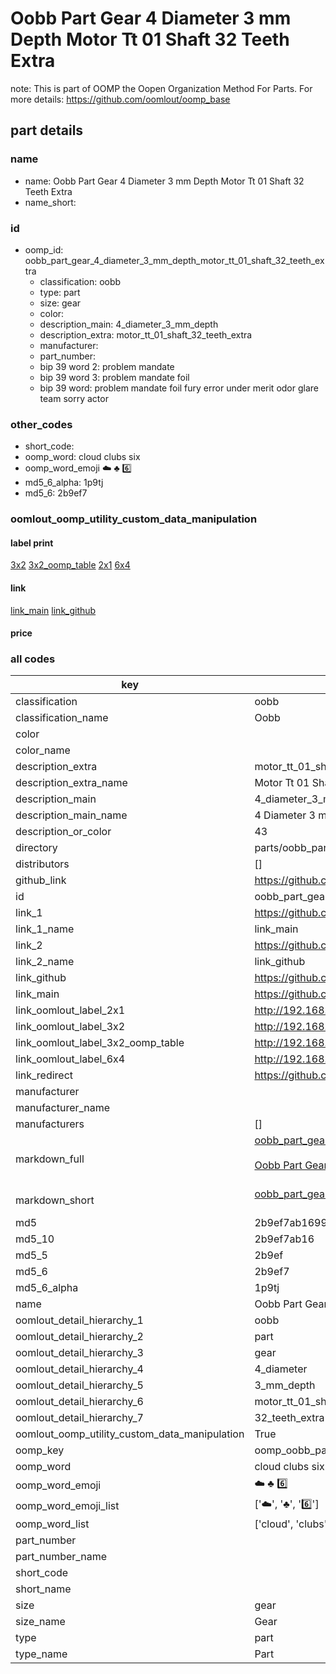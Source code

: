 # Oobb Part Gear 4 Diameter 3 mm Depth Motor Tt 01 Shaft 32 Teeth Extra  

note: This is part of OOMP the Oopen Organization Method For Parts. For more details: https://github.com/oomlout/oomp_base

##  part details
  







### name
* name: Oobb Part Gear 4 Diameter 3 mm Depth Motor Tt 01 Shaft 32 Teeth Extra
* name_short: 
### id
* oomp_id: oobb_part_gear_4_diameter_3_mm_depth_motor_tt_01_shaft_32_teeth_extra
  * classification: oobb
  * type: part
  * size: gear
  * color: 
  * description_main: 4_diameter_3_mm_depth
  * description_extra: motor_tt_01_shaft_32_teeth_extra
  * manufacturer: 
  * part_number: 
  * bip 39 word 2: problem mandate
  * bip 39 word 3: problem mandate foil
  * bip 39 word: problem mandate foil fury error under merit odor glare team sorry actor

### other_codes
* short_code: 
* oomp_word: cloud clubs six
* oomp_word_emoji :cloud: :clubs: :six:
* md5_6_alpha: 1p9tj
* md5_6: 2b9ef7






### oomlout_oomp_utility_custom_data_manipulation
#### label print
[3x2](http://192.168.1.245:1112/?label=oomp%201p9tj)
[3x2_oomp_table](http://192.168.1.108:1112/?label=oomp%201p9tj)
[2x1](http://192.168.1.242:1112/?label=oomp%201p9tj)
[6x4](http://192.168.1.55:1112/?label=oomp%201p9tj)    

#### link

[link_main](https://github.com/oomlout/oomlout_oomp_version_1_messy/tree/main/parts/oobb_part_gear_4_diameter_3_mm_depth_motor_tt_01_shaft_32_teeth_extra) [link_github](https://github.com/oomlout/oomlout_oomp_version_1_messy/tree/main/parts/oobb_part_gear_4_diameter_3_mm_depth_motor_tt_01_shaft_32_teeth_extra)                             

#### price







### all codes 
| key | value |  
| --- | --- |  
| classification | oobb |  
| classification_name | Oobb |  
| color |  |  
| color_name |  |  
| description_extra | motor_tt_01_shaft_32_teeth_extra |  
| description_extra_name | Motor Tt 01 Shaft 32 Teeth Extra |  
| description_main | 4_diameter_3_mm_depth |  
| description_main_name | 4 Diameter 3 mm Depth |  
| description_or_color | 43 |  
| directory | parts/oobb_part_gear_4_diameter_3_mm_depth_motor_tt_01_shaft_32_teeth_extra |  
| distributors | [] |  
| github_link | https://github.com/oomlout/oomlout_oomp_part_src/tree/main/parts/oobb_part_gear_4_diameter_3_mm_depth_motor_tt_01_shaft_32_teeth_extra |  
| id | oobb_part_gear_4_diameter_3_mm_depth_motor_tt_01_shaft_32_teeth_extra |  
| link_1 | https://github.com/oomlout/oomlout_oomp_version_1_messy/tree/main/parts/oobb_part_gear_4_diameter_3_mm_depth_motor_tt_01_shaft_32_teeth_extra |  
| link_1_name | link_main |  
| link_2 | https://github.com/oomlout/oomlout_oomp_version_1_messy/tree/main/parts/oobb_part_gear_4_diameter_3_mm_depth_motor_tt_01_shaft_32_teeth_extra |  
| link_2_name | link_github |  
| link_github | https://github.com/oomlout/oomlout_oomp_version_1_messy/tree/main/parts/oobb_part_gear_4_diameter_3_mm_depth_motor_tt_01_shaft_32_teeth_extra |  
| link_main | https://github.com/oomlout/oomlout_oomp_version_1_messy/tree/main/parts/oobb_part_gear_4_diameter_3_mm_depth_motor_tt_01_shaft_32_teeth_extra |  
| link_oomlout_label_2x1 | http://192.168.1.242:1112/?label=oomp%201p9tj |  
| link_oomlout_label_3x2 | http://192.168.1.245:1112/?label=oomp%201p9tj |  
| link_oomlout_label_3x2_oomp_table | http://192.168.1.108:1112/?label=oomp%201p9tj |  
| link_oomlout_label_6x4 | http://192.168.1.55:1112/?label=oomp%201p9tj |  
| link_redirect | https://github.com/oomlout/oomlout_oomp_version_1_messy/tree/main/parts/oobb_part_gear_4_diameter_3_mm_depth_motor_tt_01_shaft_32_teeth_extra |  
| manufacturer |  |  
| manufacturer_name |  |  
| manufacturers | [] |  
| markdown_full | [oobb_part_gear_4_diameter_3_mm_depth_motor_tt_01_shaft_32_teeth_extra](none)<br>[](none)<br>[Oobb Part Gear 4 Diameter 3 Mm Depth Motor Tt 01 Shaft 32 Teeth Extra](none)<br><br> |  
| markdown_short | [oobb_part_gear_4_diameter_3_mm_depth_motor_tt_01_shaft_32_teeth_extra](none)<br><br> |  
| md5 | 2b9ef7ab16993173b32665e6b4e1c55b |  
| md5_10 | 2b9ef7ab16 |  
| md5_5 | 2b9ef |  
| md5_6 | 2b9ef7 |  
| md5_6_alpha | 1p9tj |  
| name | Oobb Part Gear 4 Diameter 3 mm Depth Motor Tt 01 Shaft 32 Teeth Extra |  
| oomlout_detail_hierarchy_1 | oobb |  
| oomlout_detail_hierarchy_2 | part |  
| oomlout_detail_hierarchy_3 | gear |  
| oomlout_detail_hierarchy_4 | 4_diameter |  
| oomlout_detail_hierarchy_5 | 3_mm_depth |  
| oomlout_detail_hierarchy_6 | motor_tt_01_shaft |  
| oomlout_detail_hierarchy_7 | 32_teeth_extra |  
| oomlout_oomp_utility_custom_data_manipulation | True |  
| oomp_key | oomp_oobb_part_gear_4_diameter_3_mm_depth_motor_tt_01_shaft_32_teeth_extra |  
| oomp_word | cloud clubs six |  
| oomp_word_emoji | :cloud: :clubs: :six: |  
| oomp_word_emoji_list | [':cloud:', ':clubs:', ':six:'] |  
| oomp_word_list | ['cloud', 'clubs', 'six'] |  
| part_number |  |  
| part_number_name |  |  
| short_code |  |  
| short_name |  |  
| size | gear |  
| size_name | Gear |  
| type | part |  
| type_name | Part |  

